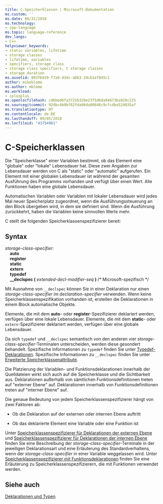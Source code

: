 ```yaml
---
title: C-Speicherklassen | Microsoft-Dokumentation
ms.custom: ''
ms.date: 08/31/2018
ms.technology:
- cpp-language
ms.topic: language-reference
dev_langs:
- C++
helpviewer_keywords:
- static variables, lifetime
- storage classes
- lifetime, variables
- specifiers, storage class
- storage class specifiers, C storage classes
- storage duration
ms.assetid: 893fb929-f7a9-43dc-a0b3-29cb1ef845c1
author: mikeblome
ms.author: mblome
ms.workload:
- cplusplus
ms.openlocfilehash: cd6bed6fa3722b320e23f5d6da94673ba928c225
ms.sourcegitcommit: 92dbc4b9bf82fda96da80846c9cfcdba524035af
ms.translationtype: HT
ms.contentlocale: de-DE
ms.lasthandoff: 09/05/2018
ms.locfileid: "43754981"
---
```

# <a name="c-storage-classes"></a>C-Speicherklassen

Die "Speicherklasse" einer Variablen bestimmt, ob das Element eine "globale" oder "lokale" Lebensdauer hat. Diese zwei Angaben zur Lebensdauer werden von C als "static" oder "automatic" aufgerufen. Ein Element mit einer globalen Lebensdauer ist während der gesamten Ausführung des Programms vorhanden und verfügt über einen Wert. Alle Funktionen haben eine globale Lebensdauer.

Automatischen Variablen oder Variablen mit lokaler Lebensdauer wird jedes Mal neuer Speicherplatz zugeordnet, wenn die Ausführungssteuerung an den Block übergeben wird, in dem sie definiert sind. Wenn die Ausführung zurückkehrt, haben die Variablen keine sinnvollen Werte mehr.

C stellt die folgenden Speicherklassenspezifizierer bereit:

## <a name="syntax"></a>Syntax

*storage-class-specifier*:<br/>
&nbsp;&nbsp;&nbsp;&nbsp;**auto**<br/>
&nbsp;&nbsp;&nbsp;&nbsp;**register**<br/>
&nbsp;&nbsp;&nbsp;&nbsp;**static**<br/>
&nbsp;&nbsp;&nbsp;&nbsp;**extern**<br/>
&nbsp;&nbsp;&nbsp;&nbsp;**typedef**<br/>
&nbsp;&nbsp;&nbsp;&nbsp;**__declspec (** *extended-decl-modifier-seq* **)** /\* Microsoft-spezifisch \*/

Mit Ausnahme von `__declspec` können Sie in einer Deklaration nur einen *storage-class-specifier* im *declaration-specifier* verwenden. Wenn keine Speicherklassenspezifikation vorhanden ist, erstellen die Deklarationen in einem Block automatische Objekte.

Elemente, die mit dem **auto**- oder **register**-Spezifizierer deklariert werden, verfügen über eine lokale Lebensdauer. Elemente, die mit dem **static**- oder `extern`-Spezifizierer deklariert werden, verfügen über eine globale Lebensdauer.

Da sich `typedef` und `__declspec` semantisch von den anderen vier *storage-class-specifier*-Terminalen unterscheiden, werden diese gesondert behandelt. Spezifische Informationen zu `typedef` finden Sie unter [Typedef-Deklarationen](../c-language/typedef-declarations.md). Spezifische Informationen zu `__declspec` finden Sie unter [Erweiterte Speicherklassenattribute](../c-language/c-extended-storage-class-attributes.md).

Die Platzierung der Variablen- und Funktionsdeklarationen innerhalb der Quelldateien wirkt sich auch auf die Speicherklasse und die Sichtbarkeit aus. Deklarationen außerhalb von sämtlichen Funktionsdefinitionen treten auf "externer Ebene" auf. Deklarationen innerhalb von Funktionsdefinitionen treten auf "interner Ebene" auf.

Die genaue Bedeutung von jedem Speicherklassenspezifizierer hängt von zwei Faktoren ab:

- Ob die Deklaration auf der externen oder internen Ebene auftritt

- Ob das deklarierte Element eine Variable oder eine Funktion ist

Unter [Speicherklassenspezifizierer für Deklarationen der externen Ebene](../c-language/storage-class-specifiers-for-external-level-declarations.md) und [Speicherklassenspezifizierer für Deklarationen der internen Ebene](../c-language/storage-class-specifiers-for-internal-level-declarations.md) finden Sie eine Beschreibung der *storage-class-specifier*-Terminale in der jeweiligen Deklarationsart und eine Erläuterung des Standardverhaltens, wenn der *storage-class-specifier* in einer Variable weggelassen wird. Unter [Speicherklassenspezifizierer mit Funktionsdeklarationen](../c-language/storage-class-specifiers-with-function-declarations.md) finden Sie eine Erläuterung zu Speicherklassenspezifizierern, die mit Funktionen verwendet werden.

## <a name="see-also"></a>Siehe auch  

[Deklarationen und Typen](../c-language/declarations-and-types.md)  
